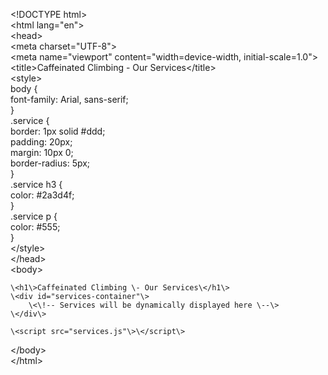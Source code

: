 \<\!DOCTYPE html\>  
\<html lang="en"\>  
\<head\>  
    \<meta charset="UTF-8"\>  
    \<meta name="viewport" content="width=device-width, initial-scale=1.0"\>  
    \<title\>Caffeinated Climbing \- Our Services\</title\>  
    \<style\>  
        body {  
            font-family: Arial, sans-serif;  
        }  
        .service {  
            border: 1px solid \#ddd;  
            padding: 20px;  
            margin: 10px 0;  
            border-radius: 5px;  
        }  
        .service h3 {  
            color: \#2a3d4f;  
        }  
        .service p {  
            color: \#555;  
        }  
    \</style\>  
\</head\>  
\<body\>

    \<h1\>Caffeinated Climbing \- Our Services\</h1\>  
    \<div id="services-container"\>  
        \<\!-- Services will be dynamically displayed here \--\>  
    \</div\>

    \<script src="services.js"\>\</script\>

\</body\>  
\</html\>


